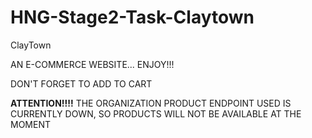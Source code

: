 # HNG-Stage2-Task-Claytown
ClayTown

AN E-COMMERCE WEBSITE... ENJOY!!!

DON'T FORGET TO ADD TO CART


**ATTENTION!!!!** THE ORGANIZATION PRODUCT ENDPOINT USED IS CURRENTLY DOWN, SO PRODUCTS WILL NOT BE AVAILABLE AT THE MOMENT

